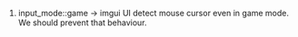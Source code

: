 1. input_mode::game -> imgui UI detect mouse cursor even in game mode. We should prevent that behaviour. 
